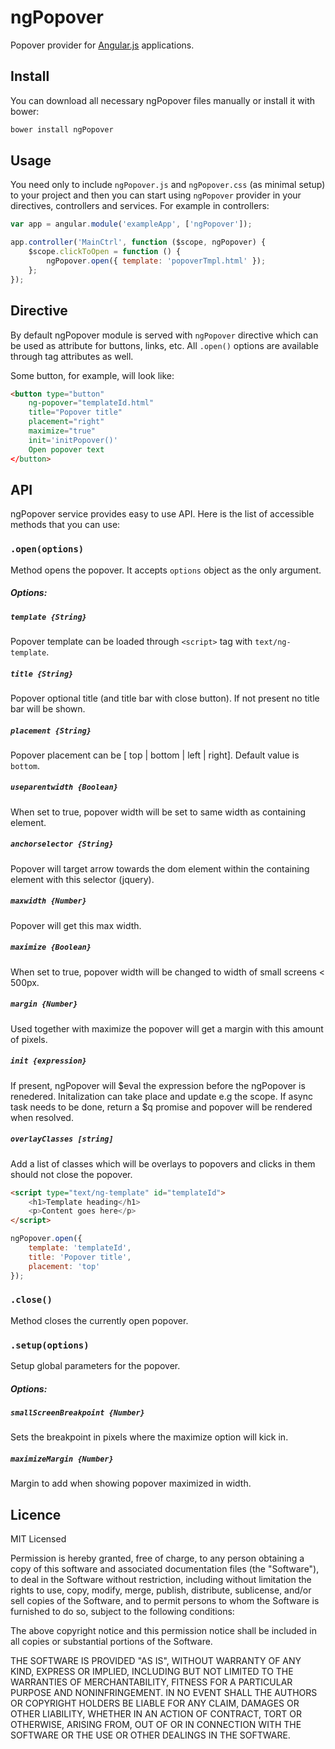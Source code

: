 ngPopover
=========

Popover provider for [Angular.js](http://angularjs.org/) applications.

## Install

You can download all necessary ngPopover files manually or install it with bower:

```bash
bower install ngPopover
```
## Usage

You need only to include ``ngPopover.js`` and  ``ngPopover.css`` (as minimal setup) to your project and then you can start using ``ngPopover`` provider in your directives, controllers and services. For example in controllers:

```javascript
var app = angular.module('exampleApp', ['ngPopover']);

app.controller('MainCtrl', function ($scope, ngPopover) {
	$scope.clickToOpen = function () {
		ngPopover.open({ template: 'popoverTmpl.html' });
	};
});
```
## Directive

By default ngPopover module is served with ``ngPopover`` directive which can be used as attribute for buttons, links, etc. All ``.open()`` options are available through tag attributes as well.

Some button, for example, will look like:

```html
<button type="button"
	ng-popover="templateId.html"
	title="Popover title"
	placement="right"
	maximize="true"
	init='initPopover()'
	Open popover text
</button>
```

## API

ngPopover service provides easy to use API. Here is the list of accessible methods that you can use:

### ``.open(options)``

Method opens the popover. It accepts ``options`` object as the only argument.

##### Options:

##### ``template {String}``

Popover template can be loaded through ``<script>`` tag with ``text/ng-template``.

##### ``title {String}``

Popover optional title (and title bar with close button). If not present no title bar will be shown.

##### ``placement {String}``

Popover placement can be [ top | bottom | left | right]. Default value is ``bottom``.

##### ``useparentwidth {Boolean}``

When set to true, popover width will be set to same width as containing element. 

##### ``anchorselector {String}``

Popover will target arrow towards the dom element within the containing element with this selector (jquery).  

##### ``maxwidth {Number}``

Popover will get this max width.   

##### ``maximize {Boolean}``

When set to true, popover width will be changed to width of small screens < 500px. 

##### ``margin {Number}``

Used together with maximize the popover will get a margin with this amount of pixels. 

##### ``init {expression}``
If present, ngPopover will $eval the expression before the ngPopover is renedered. Initalization can take place and update e.g the scope. 
If async task needs to be done, return a $q promise and popover will be rendered when resolved. 

##### ``overlayClasses [string]``

Add a list of classes which will be overlays to popovers and clicks in them should not close the popover. 

```html
<script type="text/ng-template" id="templateId">
	<h1>Template heading</h1>
	<p>Content goes here</p>
</script>
```

```javascript
ngPopover.open({ 
	template: 'templateId',
	title: 'Popover title', 
	placement: 'top' 
});

```
### ``.close()``

Method closes the currently open popover.

### ``.setup(options)``

Setup global parameters for the popover.

##### Options:

##### ``smallScreenBreakpoint {Number}``

Sets the breakpoint in pixels where the maximize option will kick in.

##### ``maximizeMargin {Number}``

Margin to add when showing popover maximized in width.

## Licence

MIT Licensed

Permission is hereby granted, free of charge, to any person obtaining a copy of this software and associated documentation files (the "Software"), to deal in the Software without restriction, including without limitation the rights to use, copy, modify, merge, publish, distribute, sublicense, and/or sell copies of the Software, and to permit persons to whom the Software is furnished to do so, subject to the following conditions:

The above copyright notice and this permission notice shall be included in all copies or substantial portions of the Software.

THE SOFTWARE IS PROVIDED "AS IS", WITHOUT WARRANTY OF ANY KIND, EXPRESS OR IMPLIED, INCLUDING BUT NOT LIMITED TO THE WARRANTIES OF MERCHANTABILITY, FITNESS FOR A PARTICULAR PURPOSE AND NONINFRINGEMENT. IN NO EVENT SHALL THE AUTHORS OR COPYRIGHT HOLDERS BE LIABLE FOR ANY CLAIM, DAMAGES OR OTHER LIABILITY, WHETHER IN AN ACTION OF CONTRACT, TORT OR OTHERWISE, ARISING FROM, OUT OF OR IN CONNECTION WITH THE SOFTWARE OR THE USE OR OTHER DEALINGS IN THE SOFTWARE.

